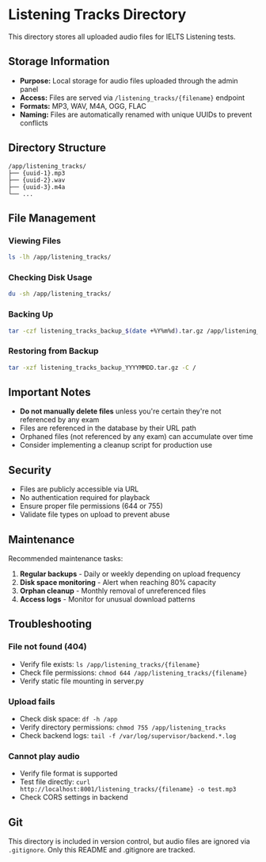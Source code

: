 # Listening Tracks Directory

This directory stores all uploaded audio files for IELTS Listening tests.

## Storage Information

- **Purpose:** Local storage for audio files uploaded through the admin panel
- **Access:** Files are served via `/listening_tracks/{filename}` endpoint
- **Formats:** MP3, WAV, M4A, OGG, FLAC
- **Naming:** Files are automatically renamed with unique UUIDs to prevent conflicts

## Directory Structure

```
/app/listening_tracks/
├── {uuid-1}.mp3
├── {uuid-2}.wav
├── {uuid-3}.m4a
└── ...
```

## File Management

### Viewing Files
```bash
ls -lh /app/listening_tracks/
```

### Checking Disk Usage
```bash
du -sh /app/listening_tracks/
```

### Backing Up
```bash
tar -czf listening_tracks_backup_$(date +%Y%m%d).tar.gz /app/listening_tracks/
```

### Restoring from Backup
```bash
tar -xzf listening_tracks_backup_YYYYMMDD.tar.gz -C /
```

## Important Notes

- **Do not manually delete files** unless you're certain they're not referenced by any exam
- Files are referenced in the database by their URL path
- Orphaned files (not referenced by any exam) can accumulate over time
- Consider implementing a cleanup script for production use

## Security

- Files are publicly accessible via URL
- No authentication required for playback
- Ensure proper file permissions (644 or 755)
- Validate file types on upload to prevent abuse

## Maintenance

Recommended maintenance tasks:

1. **Regular backups** - Daily or weekly depending on upload frequency
2. **Disk space monitoring** - Alert when reaching 80% capacity
3. **Orphan cleanup** - Monthly removal of unreferenced files
4. **Access logs** - Monitor for unusual download patterns

## Troubleshooting

### File not found (404)
- Verify file exists: `ls /app/listening_tracks/{filename}`
- Check file permissions: `chmod 644 /app/listening_tracks/{filename}`
- Verify static file mounting in server.py

### Upload fails
- Check disk space: `df -h /app`
- Verify directory permissions: `chmod 755 /app/listening_tracks`
- Check backend logs: `tail -f /var/log/supervisor/backend.*.log`

### Cannot play audio
- Verify file format is supported
- Test file directly: `curl http://localhost:8001/listening_tracks/{filename} -o test.mp3`
- Check CORS settings in backend

## Git

This directory is included in version control, but audio files are ignored via `.gitignore`.
Only this README and .gitignore are tracked.
